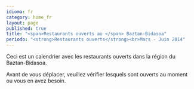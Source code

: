 ```yaml
---
idioma: fr
category: home_fr
layout: page
published: true
title: "<span>Restaurants ouverts au </span> Baztan-Bidasoa"
periodo: "<strong>Restaurants ouverts</strong><br>Mars - Juin 2014"
---
```


Ceci est un calendrier avec les restaurants ouverts dans la région du Baztan-Bidasoa.

Avant de vous déplacer, veuillez vérifier lesquels sont ouverts au moment ou vous en avez besoin.